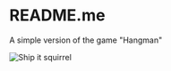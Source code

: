 # README.me

A simple version of the game "Hangman"

![Ship it squirrel](http://i.imgur.com/SjGYI1k.jpg "Ship it squirrel")